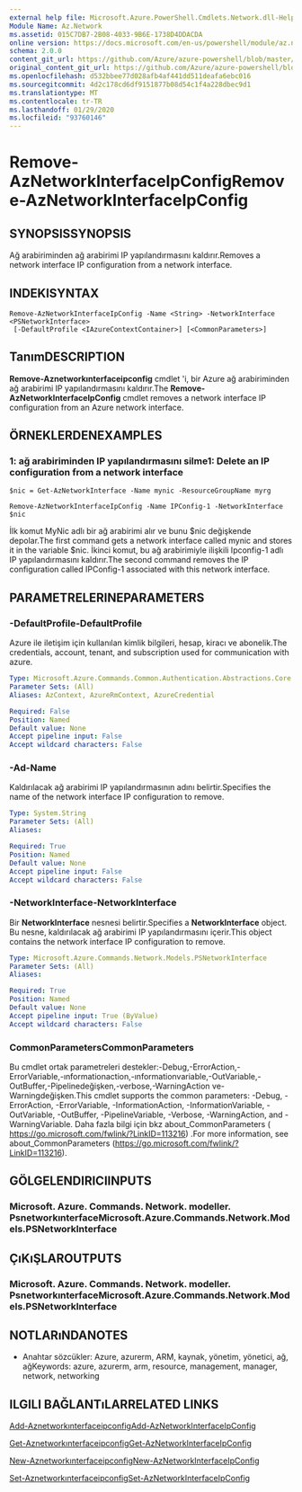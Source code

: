 ```yaml
---
external help file: Microsoft.Azure.PowerShell.Cmdlets.Network.dll-Help.xml
Module Name: Az.Network
ms.assetid: 015C7DB7-2B08-4033-9B6E-1738D4DDACDA
online version: https://docs.microsoft.com/en-us/powershell/module/az.network/remove-aznetworkinterfaceipconfig
schema: 2.0.0
content_git_url: https://github.com/Azure/azure-powershell/blob/master/src/Network/Network/help/Remove-AzNetworkInterfaceIpConfig.md
original_content_git_url: https://github.com/Azure/azure-powershell/blob/master/src/Network/Network/help/Remove-AzNetworkInterfaceIpConfig.md
ms.openlocfilehash: d532bbee77d028afb4af441dd511deafa6ebc016
ms.sourcegitcommit: 4d2c178cd6df9151877b08d54c1f4a228dbec9d1
ms.translationtype: MT
ms.contentlocale: tr-TR
ms.lasthandoff: 01/29/2020
ms.locfileid: "93760146"
---
```

# <span data-ttu-id="fe7f7-101">Remove-AzNetworkInterfaceIpConfig</span><span class="sxs-lookup"><span data-stu-id="fe7f7-101">Remove-AzNetworkInterfaceIpConfig</span></span>

## <span data-ttu-id="fe7f7-102">SYNOPSIS</span><span class="sxs-lookup"><span data-stu-id="fe7f7-102">SYNOPSIS</span></span>
<span data-ttu-id="fe7f7-103">Ağ arabiriminden ağ arabirimi IP yapılandırmasını kaldırır.</span><span class="sxs-lookup"><span data-stu-id="fe7f7-103">Removes a network interface IP configuration from a network interface.</span></span>

## <span data-ttu-id="fe7f7-104">INDEKI</span><span class="sxs-lookup"><span data-stu-id="fe7f7-104">SYNTAX</span></span>

```
Remove-AzNetworkInterfaceIpConfig -Name <String> -NetworkInterface <PSNetworkInterface>
 [-DefaultProfile <IAzureContextContainer>] [<CommonParameters>]
```

## <span data-ttu-id="fe7f7-105">Tanım</span><span class="sxs-lookup"><span data-stu-id="fe7f7-105">DESCRIPTION</span></span>
<span data-ttu-id="fe7f7-106">**Remove-Aznetworkınterfaceipconfig** cmdlet 'i, bir Azure ağ arabiriminden ağ arabirimi IP yapılandırmasını kaldırır.</span><span class="sxs-lookup"><span data-stu-id="fe7f7-106">The **Remove-AzNetworkInterfaceIpConfig** cmdlet removes a network interface IP configuration from an Azure network interface.</span></span>

## <span data-ttu-id="fe7f7-107">ÖRNEKLERDEN</span><span class="sxs-lookup"><span data-stu-id="fe7f7-107">EXAMPLES</span></span>

### <span data-ttu-id="fe7f7-108">1: ağ arabiriminden IP yapılandırmasını silme</span><span class="sxs-lookup"><span data-stu-id="fe7f7-108">1: Delete an IP configuration from a network interface</span></span>
```
$nic = Get-AzNetworkInterface -Name mynic -ResourceGroupName myrg

Remove-AzNetworkInterfaceIpConfig -Name IPConfig-1 -NetworkInterface $nic
```

<span data-ttu-id="fe7f7-109">İlk komut MyNic adlı bir ağ arabirimi alır ve bunu $nic değişkende depolar.</span><span class="sxs-lookup"><span data-stu-id="fe7f7-109">The first command gets a network interface called mynic and stores it in the variable $nic.</span></span> <span data-ttu-id="fe7f7-110">İkinci komut, bu ağ arabirimiyle ilişkili Ipconfig-1 adlı IP yapılandırmasını kaldırır.</span><span class="sxs-lookup"><span data-stu-id="fe7f7-110">The second command removes the IP configuration called IPConfig-1 associated with this network interface.</span></span>

## <span data-ttu-id="fe7f7-111">PARAMETRELERINE</span><span class="sxs-lookup"><span data-stu-id="fe7f7-111">PARAMETERS</span></span>

### <span data-ttu-id="fe7f7-112">-DefaultProfile</span><span class="sxs-lookup"><span data-stu-id="fe7f7-112">-DefaultProfile</span></span>
<span data-ttu-id="fe7f7-113">Azure ile iletişim için kullanılan kimlik bilgileri, hesap, kiracı ve abonelik.</span><span class="sxs-lookup"><span data-stu-id="fe7f7-113">The credentials, account, tenant, and subscription used for communication with azure.</span></span>

```yaml
Type: Microsoft.Azure.Commands.Common.Authentication.Abstractions.Core.IAzureContextContainer
Parameter Sets: (All)
Aliases: AzContext, AzureRmContext, AzureCredential

Required: False
Position: Named
Default value: None
Accept pipeline input: False
Accept wildcard characters: False
```

### <span data-ttu-id="fe7f7-114">-Ad</span><span class="sxs-lookup"><span data-stu-id="fe7f7-114">-Name</span></span>
<span data-ttu-id="fe7f7-115">Kaldırılacak ağ arabirimi IP yapılandırmasının adını belirtir.</span><span class="sxs-lookup"><span data-stu-id="fe7f7-115">Specifies the name of the network interface IP configuration to remove.</span></span>

```yaml
Type: System.String
Parameter Sets: (All)
Aliases:

Required: True
Position: Named
Default value: None
Accept pipeline input: False
Accept wildcard characters: False
```

### <span data-ttu-id="fe7f7-116">-NetworkInterface</span><span class="sxs-lookup"><span data-stu-id="fe7f7-116">-NetworkInterface</span></span>
<span data-ttu-id="fe7f7-117">Bir **NetworkInterface** nesnesi belirtir.</span><span class="sxs-lookup"><span data-stu-id="fe7f7-117">Specifies a **NetworkInterface** object.</span></span>
<span data-ttu-id="fe7f7-118">Bu nesne, kaldırılacak ağ arabirimi IP yapılandırmasını içerir.</span><span class="sxs-lookup"><span data-stu-id="fe7f7-118">This object contains the network interface IP configuration to remove.</span></span>

```yaml
Type: Microsoft.Azure.Commands.Network.Models.PSNetworkInterface
Parameter Sets: (All)
Aliases:

Required: True
Position: Named
Default value: None
Accept pipeline input: True (ByValue)
Accept wildcard characters: False
```

### <span data-ttu-id="fe7f7-119">CommonParameters</span><span class="sxs-lookup"><span data-stu-id="fe7f7-119">CommonParameters</span></span>
<span data-ttu-id="fe7f7-120">Bu cmdlet ortak parametreleri destekler:-Debug,-ErrorAction,-ErrorVariable,-ınformationaction,-ınformationvariable,-OutVariable,-OutBuffer,-Pipelinedeğişken,-verbose,-WarningAction ve-Warningdeğişken.</span><span class="sxs-lookup"><span data-stu-id="fe7f7-120">This cmdlet supports the common parameters: -Debug, -ErrorAction, -ErrorVariable, -InformationAction, -InformationVariable, -OutVariable, -OutBuffer, -PipelineVariable, -Verbose, -WarningAction, and -WarningVariable.</span></span> <span data-ttu-id="fe7f7-121">Daha fazla bilgi için bkz about_CommonParameters ( https://go.microsoft.com/fwlink/?LinkID=113216) .</span><span class="sxs-lookup"><span data-stu-id="fe7f7-121">For more information, see about_CommonParameters (https://go.microsoft.com/fwlink/?LinkID=113216).</span></span>

## <span data-ttu-id="fe7f7-122">GÖLGELENDIRICI</span><span class="sxs-lookup"><span data-stu-id="fe7f7-122">INPUTS</span></span>

### <span data-ttu-id="fe7f7-123">Microsoft. Azure. Commands. Network. modeller. Psnetworkınterface</span><span class="sxs-lookup"><span data-stu-id="fe7f7-123">Microsoft.Azure.Commands.Network.Models.PSNetworkInterface</span></span>

## <span data-ttu-id="fe7f7-124">ÇıKıŞLAR</span><span class="sxs-lookup"><span data-stu-id="fe7f7-124">OUTPUTS</span></span>

### <span data-ttu-id="fe7f7-125">Microsoft. Azure. Commands. Network. modeller. Psnetworkınterface</span><span class="sxs-lookup"><span data-stu-id="fe7f7-125">Microsoft.Azure.Commands.Network.Models.PSNetworkInterface</span></span>

## <span data-ttu-id="fe7f7-126">NOTLARıNDA</span><span class="sxs-lookup"><span data-stu-id="fe7f7-126">NOTES</span></span>
* <span data-ttu-id="fe7f7-127">Anahtar sözcükler: Azure, azurerm, ARM, kaynak, yönetim, yönetici, ağ, ağ</span><span class="sxs-lookup"><span data-stu-id="fe7f7-127">Keywords: azure, azurerm, arm, resource, management, manager, network, networking</span></span>

## <span data-ttu-id="fe7f7-128">ILGILI BAĞLANTıLAR</span><span class="sxs-lookup"><span data-stu-id="fe7f7-128">RELATED LINKS</span></span>

[<span data-ttu-id="fe7f7-129">Add-Aznetworkınterfaceipconfig</span><span class="sxs-lookup"><span data-stu-id="fe7f7-129">Add-AzNetworkInterfaceIpConfig</span></span>](./Add-AzNetworkInterfaceIpConfig.md)

[<span data-ttu-id="fe7f7-130">Get-Aznetworkınterfaceipconfig</span><span class="sxs-lookup"><span data-stu-id="fe7f7-130">Get-AzNetworkInterfaceIpConfig</span></span>](./Get-AzNetworkInterfaceIpConfig.md)

[<span data-ttu-id="fe7f7-131">New-Aznetworkınterfaceipconfig</span><span class="sxs-lookup"><span data-stu-id="fe7f7-131">New-AzNetworkInterfaceIpConfig</span></span>](./New-AzNetworkInterfaceIpConfig.md)

[<span data-ttu-id="fe7f7-132">Set-Aznetworkınterfaceipconfig</span><span class="sxs-lookup"><span data-stu-id="fe7f7-132">Set-AzNetworkInterfaceIpConfig</span></span>](./Set-AzNetworkInterfaceIpConfig.md)


